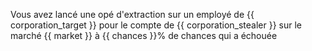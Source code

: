 Vous avez lancé une opé d'extraction sur un employé de {{ corporation_target }} pour le compte de {{ corporation_stealer }} sur le marché {{ market }} à {{ chances }}% de chances qui a échouée
